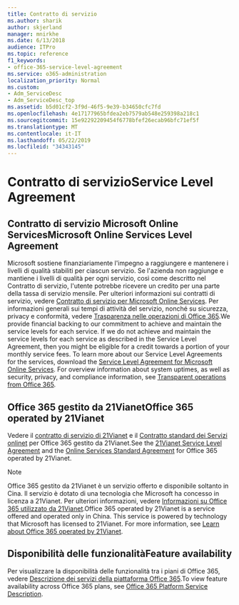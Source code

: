 ```yaml
---
title: Contratto di servizio
ms.author: sharik
author: skjerland
manager: mnirkhe
ms.date: 6/13/2018
audience: ITPro
ms.topic: reference
f1_keywords:
- office-365-service-level-agreement
ms.service: o365-administration
localization_priority: Normal
ms.custom:
- Adm_ServiceDesc
- Adm_ServiceDesc_top
ms.assetid: b5d01cf2-3f9d-46f5-9e39-b34650cfc7fd
ms.openlocfilehash: 4e17177965bfdea2eb7579ab548e259398a218c1
ms.sourcegitcommit: 15e92292209454f6778bfef26ecab96bfc71ef5f
ms.translationtype: MT
ms.contentlocale: it-IT
ms.lasthandoff: 05/22/2019
ms.locfileid: "34343145"
---
```

# <a name="service-level-agreement"></a><span data-ttu-id="b6948-102">Contratto di servizio</span><span class="sxs-lookup"><span data-stu-id="b6948-102">Service Level Agreement</span></span>

## <a name="microsoft-online-services-level-agreement"></a><span data-ttu-id="b6948-103">Contratto di servizio Microsoft Online Services</span><span class="sxs-lookup"><span data-stu-id="b6948-103">Microsoft Online Services Level Agreement</span></span>

<span data-ttu-id="b6948-p101">Microsoft sostiene finanziariamente l'impegno a raggiungere e mantenere i livelli di qualità stabiliti per ciascun servizio. Se l'azienda non raggiunge e mantiene i livelli di qualità per ogni servizio, così come descritto nel Contratto di servizio, l'utente potrebbe ricevere un credito per una parte della tassa di servizio mensile. Per ulteriori informazioni sui contratti di servizio, vedere [Contratto di servizio per Microsoft Online Services](https://go.microsoft.com/fwlink/?linkid=272026). Per informazioni generali sui tempi di attività del servizio, nonché su sicurezza, privacy e conformità, vedere [Trasparenza nelle operazioni di Office 365](https://go.microsoft.com/fwlink/?linkid=845427).</span><span class="sxs-lookup"><span data-stu-id="b6948-p101">We provide financial backing to our commitment to achieve and maintain the service levels for each service. If we do not achieve and maintain the service levels for each service as described in the Service Level Agreement, then you might be eligible for a credit towards a portion of your monthly service fees. To learn more about our Service Level Agreements for the services, download the [Service Level Agreement for Microsoft Online Services](https://go.microsoft.com/fwlink/?linkid=272026). For overview information about system uptimes, as well as security, privacy, and compliance information, see [Transparent operations from Office 365](https://go.microsoft.com/fwlink/?linkid=845427).</span></span>
  
## <a name="office-365-operated-by-21vianet"></a><span data-ttu-id="b6948-108">Office 365 gestito da 21Vianet</span><span class="sxs-lookup"><span data-stu-id="b6948-108">Office 365 operated by 21Vianet</span></span>

<span data-ttu-id="b6948-109">Vedere il [contratto di servizio di 21Vianet](https://go.microsoft.com/fwlink/?linkid=846729) e il [Contratto standard dei Servizi onlinet](https://go.microsoft.com/fwlink/?linkid=846730) per Office 365 gestito da 21Vianet.</span><span class="sxs-lookup"><span data-stu-id="b6948-109">See the [21Vianet Service Level Agreement](https://go.microsoft.com/fwlink/?linkid=846729) and the [Online Services Standard Agreement](https://go.microsoft.com/fwlink/?linkid=846730) for Office 365 operated by 21Vianet.</span></span> 
  
> [!NOTE]
> <span data-ttu-id="b6948-p102">Office 365 gestito da 21Vianet è un servizio offerto e disponibile soltanto in Cina. Il servizio è dotato di una tecnologia che Microsoft ha concesso in licenza a 21Vianet. Per ulteriori informazioni, vedere [Informazioni su Office 365 utilizzato da 21Vianet](https://go.microsoft.com/fwlink/?linkid=846725).</span><span class="sxs-lookup"><span data-stu-id="b6948-p102">Office 365 operated by 21Vianet is a service offered and operated only in China. This service is powered by technology that Microsoft has licensed to 21Vianet. For more information, see [Learn about Office 365 operated by 21Vianet](https://go.microsoft.com/fwlink/?linkid=846725).</span></span> 
  
## <a name="feature-availability"></a><span data-ttu-id="b6948-113">Disponibilità delle funzionalità</span><span class="sxs-lookup"><span data-stu-id="b6948-113">Feature availability</span></span>

<span data-ttu-id="b6948-114">Per visualizzare la disponibilità delle funzionalità tra i piani di Office 365, vedere [Descrizione dei servizi della piattaforma Office 365](https://technet.microsoft.com/en-us/library/office-365-platform-service-description.aspx).</span><span class="sxs-lookup"><span data-stu-id="b6948-114">To view feature availability across Office 365 plans, see [Office 365 Platform Service Description](https://technet.microsoft.com/en-us/library/office-365-platform-service-description.aspx).</span></span>
  
